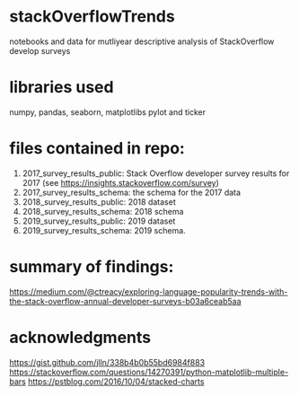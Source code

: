 # stackOverflowTrends
notebooks and data for mutliyear descriptive analysis of StackOverflow develop surveys

# libraries used
numpy, pandas, seaborn, matplotlibs pylot and ticker

# files contained in repo:
1) 2017_survey_results_public: Stack Overflow developer survey results for 2017 (see https://insights.stackoverflow.com/survey)
2) 2017_survey_results_schema: the schema for the 2017 data
3) 2018_survey_results_public: 2018 dataset
4) 2018_survey_results_schema: 2018 schema
5) 2019_survey_results_public: 2019 dataset
6) 2019_survey_results_schema: 2019 schema.

# summary of findings:
https://medium.com/@ctreacy/exploring-language-popularity-trends-with-the-stack-overflow-annual-developer-surveys-b03a6ceab5aa

# acknowledgments
https://gist.github.com/jlln/338b4b0b55bd6984f883
https://stackoverflow.com/questions/14270391/python-matplotlib-multiple-bars
https://pstblog.com/2016/10/04/stacked-charts
